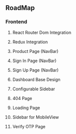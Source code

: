 ## RoadMap

### Frontend

1.  React Router Dom Integration
2.  Redux Integration
3.  Product Page (NavBar)
4.  Sign In Page (NavBar)
5.  Sign Up Page (NavBar)

6.  Dashboard Base Design
7.  Configurable Sidebar
8.  404 Page
9.  Loading Page 
10. Sidebar for MobileView

11. Verify OTP Page